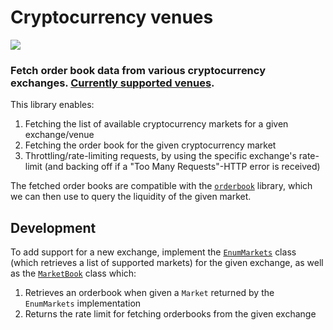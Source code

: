 # Cryptocurrency venues

<img src="https://travis-ci.com/runeksvendsen/crypto-venues.svg?branch=master">

### Fetch order book data from various cryptocurrency exchanges. [Currently supported venues](https://github.com/runeksvendsen/crypto-venues/blob/dc093651d15a19d6d8185454bcf08c1284ab8bfa/src/Venues.hs#L28).

This library enables:

1. Fetching the list of available cryptocurrency markets for a given exchange/venue
2. Fetching the order book for the given cryptocurrency market
3. Throttling/rate-limiting requests, by using the specific exchange's rate-limit (and backing off if a "Too Many Requests"-HTTP error is received) 

The fetched order books are compatible with the [`orderbook`](https://github.com/runeksvendsen/orderbook) library, which we can then use to query the liquidity of the given market.

## Development

To add support for a new exchange, implement the [`EnumMarkets`](https://github.com/runeksvendsen/crypto-venues/blob/dc093651d15a19d6d8185454bcf08c1284ab8bfa/src/Fetch/EnumMarkets.hs#L16) class (which retrieves a list of supported markets) for the given exchange, as well as the [`MarketBook`](https://github.com/runeksvendsen/crypto-venues/blob/dc093651d15a19d6d8185454bcf08c1284ab8bfa/src/Fetch/MarketBook.hs#L29) class which:

1. Retrieves an orderbook when given a `Market` returned by the `EnumMarkets` implementation
2. Returns the rate limit for fetching orderbooks from the given exchange
